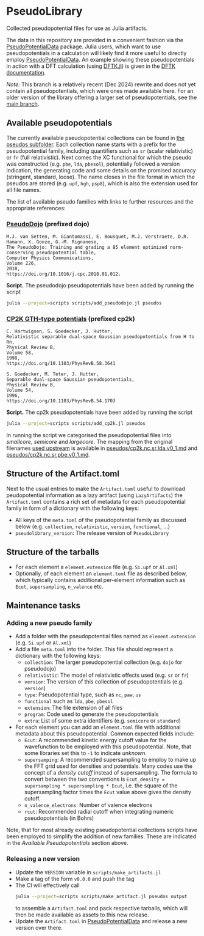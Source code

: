 # PseudoLibrary

Collected pseudopotential files for use as Julia artifacts.

The data in this repository are provided in a convenient fashion
via the [PseudoPotentialData](https://github.com/JuliaMolSim/PseudoPotentialData.jl)
package. Julia users, which want to use pseudopotentials in a calculation
will likely find it more useful to directly employ
[PseudoPotentialData](https://github.com/JuliaMolSim/PseudoPotentialData.jl).
An example showing these pseudopotentials in action with a DFT calculation
(using [DFTK.jl](https://dftk.org)) is given
in the [DFTK documentation](https://docs.dftk.org/stable/examples/pseudopotentials/).

*Note:* This branch is a relatively recent (Dec 2024) rewrite and does not yet contain
all pseudopotentials, which were ones made available here.
For an older version of the library offering a larger set of pseudopotentials,
see the [main branch](https://github.com/JuliaMolSim/PseudoLibrary/tree/main/).


## Available pseudopotentials

The currently available pseudopotential collections can be found in [the pseudos subfolder](/pseudos).
Each collection name starts with a prefix for the pseudopotential family, including quantifiers
such as `sr` (scalar relativistic) or `fr` (full relativistic). Next comes the XC functional
for which the pseudo was constructed (e.g. `pbe`, `lda`, `pbesol`), potentially followed
a version indication, the generating code and some details on the promised accuracy
(stringent, standard, loose).
The name closes in the file format in which the pseudos are stored (e.g. `upf`, `hgh`, `psp8`),
which is also the extension used for all file names.

The list of available pseudo families
with links to further resources and the appropriate references:

### [PseudoDojo](http://www.pseudo-dojo.org) (prefixed dojo)
```
M.J. van Setten, M. Giantomassi, E. Bousquet, M.J. Verstraete, D.R. Hamann, X. Gonze, G.-M. Rignanese,
The PseudoDojo: Training and grading a 85 element optimized norm-conserving pseudopotential table,
Computer Physics Communications,
Volume 226,
2018,
https://doi.org/10.1016/j.cpc.2018.01.012.
```

**Script.** The pseudodojo pseudopotentials have been added by running the script
```sh
julia --project=scripts scripts/add_pseudodojo.jl pseudos
```

### [CP2K GTH-type potentials](https://github.com/cp2k/cp2k-data/tree/master/potentials/Goedecker) (prefixed cp2k)

```
C. Hartwigsen, S. Goedecker, J. Hutter,
Relativistic separable dual-space Gaussian pseudopotentials from H to Rn,
Physical Review B,
Volume 58,
1998,
https://doi.org/10.1103/PhysRevB.58.3641
```

```
S. Goedecker, M. Teter, J. Hutter,
Separable dual-space Gaussian pseudopotentials,
Physical Review B,
Volume 54,
1996,
https://doi.org/10.1103/PhysRevB.54.1703
```

**Script.** The cp2k pseudopotentials have been added by running the script
```sh
julia --project=scripts scripts/add_cp2k.jl pseudos
```
In running the script we categorised the pseudopotential files
into *smallcore*, *semicore* and *largecore*. The mapping from the original filenames
[used upstream](https://github.com/cp2k/cp2k-data/tree/master/potentials/Goedecker/cp2k)
is available in 
[pseudos/cp2k.nc.sr.lda.v0_1.md](pseudos/cp2k.nc.sr.lda.v0_1.md)
and
[pseudos/cp2k.nc.sr.pbe.v0_1.md](pseudos/cp2k.nc.sr.pbe.v0_1.md).

## Structure of the Artifact.toml
Next to the usual entries to make the `Artifact.toml` useful to download
peudopotential information as a lazy artifact (using `LazyArtifacts`)
the `Artifact.toml` contains a rich set of metadata for each pseudopotential
family in form of a dictionary with the following keys:

- All keys of the `meta.toml` of the pseudopotential family as discussed below
  (e.g. `collection`, `relativistic`, `version`, `functional`, ...)
- `pseudolibrary_version`: The release version of `PseudoLibrary`

## Structure of the tarballs
- For each element a `element.extension` file (e.g. `Si.upf` or `Al.xml`)
- Optionally, of each element an `element.toml` file as described below,
  which typically contains additional per-element information such as
  `Ecut`, `supersampling`, `n_valence` etc.

## Maintenance tasks
### Adding a new pseudo family
- Add a folder with the pseudopotential files named as `element.extension`
  (e.g. `Si.upf` or `Al.xml`)
- Add a file `meta.toml` into the folder. This file should represent a dictionary
  with the following keys:
  * `collection`: The larger pseudopotential collection (e.g. `dojo` for pseudodojo)
  * `relativistic`: The model of relativistic effects used (e.g. `sr` or `fr`)
  * `version`: The version of this collection of pseudopotentials (e.g. `version`)
  * `type`: Pseudopotential type, such as `nc`, `paw`, `us`
  * `functional` such as `lda`, `pbe`, `pbesol`
  * `extension`: The file extension of all files
  * `program`: Code used to generate the pseudopotentials
  * `extra`: List of some extra identifiers (e.g. `semicore` or `standard`)
- For each element you can add an `element.toml` file with additional metadata
  about this pseudopotential. Common expected fields include:
  * `Ecut`: A recommended kinetic energy cutoff value for the wavefunction
    to be employed with this pseudopotential.
    Note, that some libraries set this to `-1` to indicate *unknown*.
  * `supersamping`: A recommended supersampling to employ to make up the
    FFT grid used for densities and potentials. Many codes use the concept
    of a *density cutoff* instead of supersampling.
    The formula to convert between the two conventions is
    `Ecut_density = supersampling * supersampling * Ecut`, i.e. the square
    of the supersampling factor times the `Ecut` value above gives the
    density cutoff.
  * `n_valence_electrons`: Number of valence electrons
  * `rcut`: Recommended radial cutoff when integrating numeric pseudopotentials
    (in Bohrs)

Note, that for most already existing
pseudopotential collections scripts have been employed to simplify the addition
of new families. These are indicated in the *Available Pseudopotentials*
section above.

### Releasing a new version
- Update the `VERSION` variable in `scripts/make_artifacts.jl`
- Make a tag of the form `v0.0.0` and push the tag
- The CI will effectively call
  ```sh
  julia --project=scripts scripts/make_artifact.jl pseudos output
  ```
  to assemble a `Artifact.toml` and pack
  respective tarballs, which will then be made available as assets to this new release.
- Update the `Artifact.toml` in [PseudoPotentialData](https://github.com/JuliaMolSim/PseudoPotentialData.jl)
  and release a new version over there.
